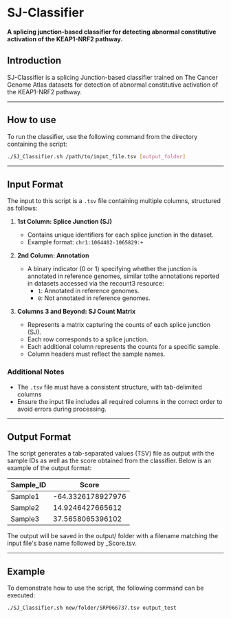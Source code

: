 # SJ-Classifier
**A splicing junction-based classifier for detecting abnormal constitutive activation of the KEAP1-NRF2 pathway.**
## Introduction 

SJ-Classifier is a splicing Junction-based classifier trained on The Cancer Genome Atlas datasets for detection of abnormal constitutive activation of the KEAP1-NRF2 pathway.

----
## How to use 
To run the classifier, use the following command from the directory containing the script:
```bash
./SJ_Classifier.sh /path/to/input_file.tsv [output_folder]
```

----
## Input Format

The input to this script is a `.tsv` file containing multiple columns, structured as follows:

1. **1st Column: Splice Junction (SJ)**
    - Contains unique identifiers for each splice junction in the dataset.
    - Example format: `chr1:1064402-1065829:+`

2. **2nd Column: Annotation**
    - A binary indicator (0 or 1) specifying whether the junction is annotated in reference genomes, similar tothe annotations reported in datasets accessed via the recount3 resource:
        - `1`: Annotated in reference genomes.
        - `0`: Not annotated in reference genomes.

3. **Columns 3 and Beyond: SJ Count Matrix**
    - Represents a matrix capturing the counts of each splice junction (SJ).
    - Each row corresponds to a splice junction.
    - Each additional column represents the counts for a specific sample.
    - Column headers must reflect the sample names.

### Additional Notes
- The `.tsv` file must have a consistent structure, with tab-delimited columns
- Ensure the input file includes all required columns in the correct order to avoid errors during processing.

----
## Output Format

The script generates a tab-separated values (TSV) file as output with the sample IDs as well as the score obtained from the classifier. Below is an example of the output format:

Sample_ID | Score
--------- | -----
Sample1   | -64.3326178927976
Sample2   | 14.9246427665612
Sample3   | 37.5658065396102


The output will be saved in the output/ folder with a filename matching the input file's base name followed by \_Score.tsv. 

----
## Example

To demonstrate how to use the script, the following command can be executed:

```bash
./SJ_Classifier.sh new/folder/SRP066737.tsv output_test
```
